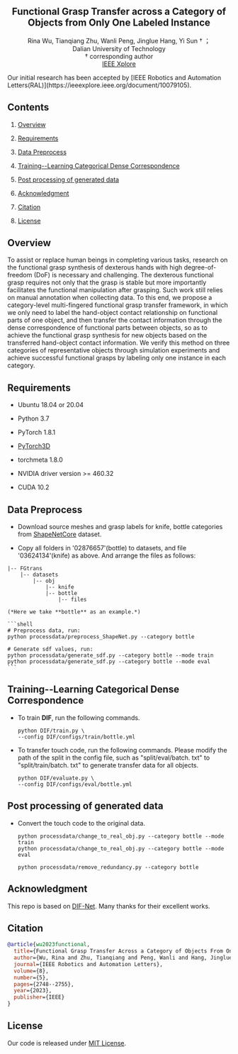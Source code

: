 <p align="center">
    <h2 align="center">Functional Grasp Transfer across a Category of
Objects from Only One Labeled Instance</h2>
    <p align="center">Rina Wu, Tianqiang Zhu, Wanli Peng, Jinglue Hang, Yi Sun &dagger; ；<br />
    Dalian University of Technology<br />
    &dagger; corresponding author<br />
    <a href='hhttps://ieeexplore.ieee.org/document/10079105'>IEEE Xplore</a>
</p>
Our initial research has been accepted by [IEEE Robotics and Automation Letters(RAL)](https://ieeexplore.ieee.org/document/10079105).

## Contents

1. [Overview](#overview)

2. [Requirements](#requirements)

3. [Data Preprocess](#data-preprocess)

4. [Training--Learning Categorical Dense Correspondence](#training--learning-categorical-dense-correspondence)

5. [Post processing of generated data](#post-processing-of-generated-data)

6. [Acknowledgment](#acknowledgment)

7. [Citation](#citation)

8. [License](#license)

## Overview

To assist or replace human beings in completing various tasks, research on the functional grasp synthesis of dexterous hands with high degree-of-freedom (DoF) is necessary and challenging. The dexterous functional grasp requires not only that the grasp is stable but more importantly facilitates the functional manipulation after grasping. Such work still relies on manual annotation when collecting data. To this end, we propose a category-level multi-fingered functional grasp transfer framework, in which we only need to label the hand-object contact relationship on functional parts of one object, and then transfer the contact information through the dense correspondence of functional parts between objects, so as to achieve the functional grasp synthesis for new objects based on the transferred hand-object contact information. We verify this method on three categories of representative objects through simulation experiments and achieve successful functional grasps by labeling only one instance in each category.


## Requirements

- Ubuntu 18.04 or 20.04

- Python 3.7

- PyTorch 1.8.1

- [PyTorch3D](https://github.com/facebookresearch/pytorch3d)

- torchmeta 1.8.0

- NVIDIA driver version >= 460.32

- CUDA 10.2

## Data Preprocess

- Download source meshes and grasp labels for knife, bottle categories from [ShapeNetCore](https://shapenet.org/download/shapenetcore) dataset.

- Copy all folders in '02876657'(bottle) to datasets, and file '03624134'(knife) as above. And arrange the files as follows:

```
|-- FGtrans
    |-- datasets
        |-- obj
            |-- knife
            |-- bottle
                |-- files
```

    (*Here we take **bottle** as an example.*)

    ```shell
    # Preprocess data, run:
    python processdata/preprocess_ShapeNet.py --category bottle
    
    # Generate sdf values, run:
    python processdata/generate_sdf.py --category bottle --mode train
    python processdata/generate_sdf.py --category bottle --mode eval
    ```

## Training--Learning Categorical Dense Correspondence

- To train **DIF**, run the following commands.

    ```shell
    python DIF/train.py \
    --config DIF/configs/train/bottle.yml
    ```
    
- To transfer touch code, run the following commands. Please modify the path of the split in the config file, such as "split/eval/batch. txt" to "split/train/batch. txt" to generate transfer data for all objects.

    ```shell
    python DIF/evaluate.py \
    --config DIF/configs/eval/bottle.yml
    ```
    
## Post processing of generated data

- Convert the touch code to the original data.

     ```shell
    python processdata/change_to_real_obj.py --category bottle --mode train
    python processdata/change_to_real_obj.py --category bottle --mode eval
    
    python processdata/remove_redundancy.py --category bottle
    
    ```
    
## Acknowledgment

This repo is based on [DIF-Net](https://github.com/microsoft/DIF-Net). Many thanks for their excellent works.

## Citation

```BibTeX
@article{wu2023functional,
  title={Functional Grasp Transfer Across a Category of Objects From Only one Labeled Instance},
  author={Wu, Rina and Zhu, Tianqiang and Peng, Wanli and Hang, Jinglue and Sun, Yi},
  journal={IEEE Robotics and Automation Letters},
  volume={8},
  number={5},
  pages={2748--2755},
  year={2023},
  publisher={IEEE}
}
```
## License

Our code is released under [MIT License](./LICENSE).
